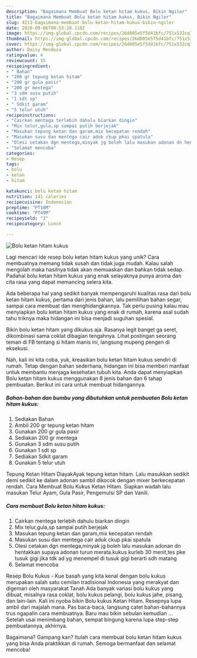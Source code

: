 ```yaml
---
description: "Bagaimana Membuat Bolu ketan hitam kukus, Bikin Ngiler"
title: "Bagaimana Membuat Bolu ketan hitam kukus, Bikin Ngiler"
slug: 4213-bagaimana-membuat-bolu-ketan-hitam-kukus-bikin-ngiler
date: 2020-09-06T08:53:28.118Z
image: https://img-global.cpcdn.com/recipes/26d805e5f5d41bfc/751x532cq70/bolu-ketan-hitam-kukus-foto-resep-utama.jpg
thumbnail: https://img-global.cpcdn.com/recipes/26d805e5f5d41bfc/751x532cq70/bolu-ketan-hitam-kukus-foto-resep-utama.jpg
cover: https://img-global.cpcdn.com/recipes/26d805e5f5d41bfc/751x532cq70/bolu-ketan-hitam-kukus-foto-resep-utama.jpg
author: Daisy Mendoza
ratingvalue: 4
reviewcount: 15
recipeingredient:
- " Bahan"
- "200 gr tepung ketan hitam"
- "200 gr gula pasir"
- "200 gr mentega"
- "3 sdm susu putih"
- "1 sdt sp"
- " Sdkit garam"
- "5 telur utuh"
recipeinstructions:
- "Cairkan mentega terlebih dahulu biarkan dingin"
- "Mix telur,gula,sp sampai putih berjejak"
- "Masukan tepung ketan dan garam,mix kecepatan rendah"
- "Masukan susu dan mentega cair aduk ckup pkai spatula"
- "Olesi cetakan dgn mentega,minyak jg boleh lalu masukan adonan dn hentakkan supaya adonan turun merata.kukus kurleb 30 menit,tes pke tusuk gigi jika tdk ad yg menempel di tusuk gigi berarti sdh matang"
- "Selamat mencoba"
categories:
- Resep
tags:
- bolu
- ketan
- hitam

katakunci: bolu ketan hitam 
nutrition: 141 calories
recipecuisine: Indonesian
preptime: "PT10M"
cooktime: "PT49M"
recipeyield: "3"
recipecategory: Lunch

---
```



![Bolu ketan hitam kukus](https://img-global.cpcdn.com/recipes/26d805e5f5d41bfc/751x532cq70/bolu-ketan-hitam-kukus-foto-resep-utama.jpg)

Lagi mencari ide resep bolu ketan hitam kukus yang unik? Cara membuatnya memang tidak susah dan tidak juga mudah. Kalau salah mengolah maka hasilnya tidak akan memuaskan dan bahkan tidak sedap. Padahal bolu ketan hitam kukus yang enak selayaknya punya aroma dan cita rasa yang dapat memancing selera kita.

Ada beberapa hal yang sedikit banyak mempengaruhi kualitas rasa dari bolu ketan hitam kukus, pertama dari jenis bahan, lalu pemilihan bahan segar, sampai cara membuat dan menghidangkannya. Tak perlu pusing kalau mau menyiapkan bolu ketan hitam kukus yang enak di rumah, karena asal sudah tahu triknya maka hidangan ini bisa menjadi suguhan spesial.

Bikin bolu ketan hitam yang dikukus aja. Rasanya legit banget ga seret, dikombinasi sama coklat dibagian tengahnya. Lihat postingan seorang teman di FB tentang si hitam manis ini, langsung mupeng pengen di eksekusi.


Nah, kali ini kita coba, yuk, kreasikan bolu ketan hitam kukus sendiri di rumah. Tetap dengan bahan sederhana, hidangan ini bisa memberi manfaat untuk membantu menjaga kesehatan tubuh kita. Anda dapat menyiapkan Bolu ketan hitam kukus menggunakan 8 jenis bahan dan 6 tahap pembuatan. Berikut ini cara untuk membuat hidangannya.

<!--inarticleads1-->

##### Bahan-bahan dan bumbu yang dibutuhkan untuk pembuatan Bolu ketan hitam kukus:

1. Sediakan  Bahan
1. Ambil 200 gr tepung ketan hitam
1. Gunakan 200 gr gula pasir
1. Sediakan 200 gr mentega
1. Gunakan 3 sdm susu putih
1. Gunakan 1 sdt sp
1. Sediakan  Sdkit garam
1. Gunakan 5 telur utuh


Tepung Ketan Hitam DiayakAyak tepung ketan hitam. Lalu masukkan sedikit demi sedikit ke dalam adonan sambil dikocok dengan mixer berkecepatan rendah. Cara Membuat Bolu Kukus Ketan Hitam. Siapkan wadah lalu masukan Telur Ayam, Gula Pasir, Pengemulsi SP dan Vanili. 

<!--inarticleads2-->

##### Cara membuat Bolu ketan hitam kukus:

1. Cairkan mentega terlebih dahulu biarkan dingin
1. Mix telur,gula,sp sampai putih berjejak
1. Masukan tepung ketan dan garam,mix kecepatan rendah
1. Masukan susu dan mentega cair aduk ckup pkai spatula
1. Olesi cetakan dgn mentega,minyak jg boleh lalu masukan adonan dn hentakkan supaya adonan turun merata.kukus kurleb 30 menit,tes pke tusuk gigi jika tdk ad yg menempel di tusuk gigi berarti sdh matang
1. Selamat mencoba


Resep Bolu Kukus - Kue basah yang kita kenal dengan bolu kukus merupakan salah satu cemilan tradisional Indonesia yang merakyat dan digemari oleh masyarakat Tanah Ada banyak variasi bolu kukus yang dibuat, misalnya rasa coklat, bolu kukus pelangi, bolu kukus jahe, pisang, dan lain-lain. Kali ini nyoba bikin Bolu kukus Ketan Hitam. Resepnya lupa ambil dari majalah mana. Pas baca-baca, langsung catet bahan-bahannya trus ngapalin cara membuatnya. Baru mau bikin sebulan kemudian … Setelah usai menimbang bahan, sempat bingung karena lupa step-step pembuatannya, akhirnya. 

Bagaimana? Gampang kan? Itulah cara membuat bolu ketan hitam kukus yang bisa Anda praktikkan di rumah. Semoga bermanfaat dan selamat mencoba!
